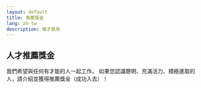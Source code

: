 ```yaml
---
layout: default
title: 推薦獎金
lang: zh-tw
description: 唯才是用
---
```




## 人才推薦獎金

我們希望與任何有才能的人一起工作。 如果您認識聰明、充滿活力、積極進取的人，請介紹並獲得推薦獎金（成功入去）！

<br>


